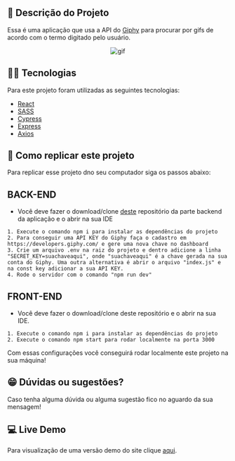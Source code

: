## :ledger: Descrição do Projeto

Essa é uma aplicação que usa a API do [Giphy](https://giphy.com/) para procurar por gifs de acordo com o termo digitado pelo usuário.

<p align="center">
<img alt="gif" src="https://media3.giphy.com/media/nE0RX5y5KAtf3tZSOa/giphy.gif?cid=790b76112fa6720521f27f25e9945de4af3d80d229a6046f&rid=giphy.gif&ct=g" />
</p>

## :man_technologist: Tecnologias

Para este projeto foram utilizadas as seguintes tecnologias:

- [React](https://pt-br.reactjs.org/)
- [SASS](https://sass-lang.com/)
- [Cypress](https://www.cypress.io/)
- [Express](https://expressjs.com/pt-br/)
- [Axios](https://axios-http.com/ptbr/docs/intro)

## :dvd: Como replicar este projeto

Para replicar esse projeto dno seu computador siga os passos abaixo:

## BACK-END

- Você deve fazer o download/clone [deste](https://github.com/rodhenr/GIF-Search-BackEnd) repositório da parte backend da aplicação e o abrir na sua IDE

```
1. Execute o comando npm i para instalar as dependências do projeto
2. Para conseguir uma API KEY do Giphy faça o cadastro em https://developers.giphy.com/ e gere uma nova chave no dashboard
3. Crie um arquivo .env na raiz do projeto e dentro adicione a linha "SECRET_KEY=suachaveaqui", onde "suachaveaqui" é a chave gerada na sua conta do Giphy. Uma outra alternativa é abrir o arquivo "index.js" e na const key adicionar a sua API KEY.
4. Rode o servidor com o comando "npm run dev"
```

## FRONT-END

- Você deve fazer o download/clone deste repositório e o abrir na sua IDE.

```
1. Execute o comando npm i para instalar as dependências do projeto
2. Execute o comando npm start para rodar localmente na porta 3000
```

Com essas configurações você conseguirá rodar localmente este projeto na sua máquina!

## :grin: Dúvidas ou sugestões?

Caso tenha alguma dúvida ou alguma sugestão fico no aguardo da sua mensagem!

## :computer: Live Demo

Para visualização de uma versão demo do site clique [aqui](https://rodhenr.github.io/GIF-Search-FrontEnd/).
